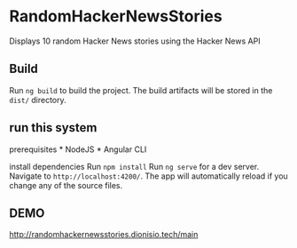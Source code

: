 # RandomHackerNewsStories

Displays 10 random Hacker News stories using the Hacker News API

## Build

Run `ng build` to build the project. The build artifacts will be stored in the `dist/` directory.


## run this system

prerequisites
    * NodeJS
    * Angular CLI

install dependencies
    Run `npm install`
    Run `ng serve` for a dev server. Navigate to `http://localhost:4200/`. The app will automatically reload if you change any of the source files.
    
    
## DEMO
http://randomhackernewsstories.dionisio.tech/main
